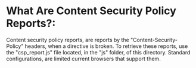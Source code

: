 # What Are Content Security Policy Reports?:
Content security policy reports, are reports by the "Content-Security-Policy" headers, when a directive is broken. To retrieve these reports, use the "csp_report.js"
file located, in the "js" folder, of this directory. Standard configurations, are limited current browsers that support them.
